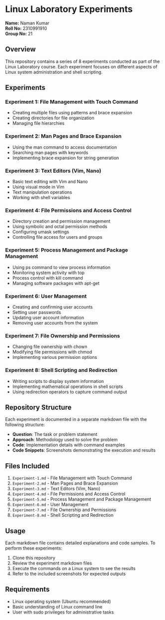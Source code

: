 # Linux Laboratory Experiments

**Name:** Naman Kumar  
**Roll No:** 2310991910  
**Group No:** 21

## Overview

This repository contains a series of 8 experiments conducted as part of the Linux Laboratory course. Each experiment focuses on different aspects of Linux system administration and shell scripting.

## Experiments

### Experiment 1: File Management with Touch Command
- Creating multiple files using patterns and brace expansion
- Creating directories for file organization
- Managing file hierarchies

### Experiment 2: Man Pages and Brace Expansion
- Using the man command to access documentation
- Searching man pages with keywords
- Implementing brace expansion for string generation

### Experiment 3: Text Editors (Vim, Nano)
- Basic text editing with Vim and Nano
- Using visual mode in Vim
- Text manipulation operations
- Working with shell variables

### Experiment 4: File Permissions and Access Control
- Directory creation and permission management
- Using symbolic and octal permission methods
- Configuring umask settings
- Controlling file access for users and groups

### Experiment 5: Process Management and Package Management
- Using ps command to view process information
- Monitoring system activity with top
- Process control with kill command
- Managing software packages with apt-get

### Experiment 6: User Management
- Creating and confirming user accounts
- Setting user passwords
- Updating user account information
- Removing user accounts from the system

### Experiment 7: File Ownership and Permissions
- Changing file ownership with chown
- Modifying file permissions with chmod
- Implementing various permission options

### Experiment 8: Shell Scripting and Redirection
- Writing scripts to display system information
- Implementing mathematical operations in shell scripts
- Using redirection operators to capture command output

## Repository Structure

Each experiment is documented in a separate markdown file with the following structure:
- **Question**: The task or problem statement
- **Approach**: Methodology used to solve the problem
- **Code**: Implementation details with command examples
- **Code Snippets**: Screenshots demonstrating the execution and results

## Files Included

1. `Experiment-1.md` - File Management with Touch Command
2. `Experiment-2.md` - Man Pages and Brace Expansion
3. `Experiment-3.md` - Text Editors (Vim, Nano)
4. `Experiment-4.md` - File Permissions and Access Control
5. `Experiment-5.md` - Process Management and Package Management
6. `Experiment-6.md` - User Management
7. `Experiment-7.md` - File Ownership and Permissions
8. `Experiment-8.md` - Shell Scripting and Redirection

## Usage

Each markdown file contains detailed explanations and code samples. To perform these experiments:

1. Clone this repository
2. Review the experiment markdown files
3. Execute the commands on a Linux system to see the results
4. Refer to the included screenshots for expected outputs

## Requirements

- Linux operating system (Ubuntu recommended)
- Basic understanding of Linux command line
- User with sudo privileges for administrative tasks
